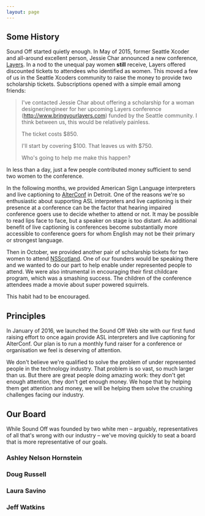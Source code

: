 ```yaml
---
layout: page
---
```




## Some History
Sound Off started quietly enough. In May of 2015, former Seattle Xcoder and all-around excellent person, Jessie Char announced a new conference, [Layers](http://www.bringyourlayers.com). In a nod to the unequal pay women **still** receive, Layers offered discounted tickets to attendees who identified as women. This moved a few of us in the Seattle Xcoders community to raise the money to provide two scholarship tickets. Subscriptions opened with a simple email among friends:

> I've contacted Jessie Char about offering a scholarship for a woman designer/engineer for her upcoming Layers conference (http://www.bringyourlayers.com) funded by the Seattle community. I think between us, this would be relatively painless. 
>
> The ticket costs $850.
>
> I'll start by covering $100. That leaves us with $750.
>
> Who's going to help me make this happen?

In less than a day, just a few people contributed money sufficient to send two women to the conference.

In the following months, we provided American Sign Language interpreters and live captioning to [AlterConf](http://alterconf.com) in Detroit. One of the reasons we're so enthusiastic about supporting ASL interpreters and live captioning is their presence at a conference can be the factor that hearing impaired conference goers use to decide whether to attend or not. It may be possible to read lips face to face, but a speaker on stage is too distant. An additional benefit of live captioning is conferences become substantially more accessible to conference goers for whom English may not be their primary or strongest language.

Then in October, we provided another pair of scholarship tickets for two women to attend [NSScotland](http://nsscotland.com). One of our founders would be speaking there and we wanted to do our part to help enable under represented people to attend. We were also intrumental in encouraging their first childcare program, which was a smashing success. The children of the conference attendees made a movie about super powered squirrels. 

This habit had to be encouraged.

## Principles
In January of 2016, we launched the Sound Off Web site with our first fund raising effort to once again provide ASL interpreters and live captioning for AlterConf. Our plan is to run a monthly fund raiser for a conference or organisation we feel is deserving of attention.

We don't believe we're qualified to solve the problem of under represented people in the technology industry. That problem is so vast, so much larger than us. But there are great people doing amazing work: they don't get enough attention, they don't get enough money. We hope that by helping them get attention and money, we will be helping them solve the crushing challenges facing our industry.

## Our Board
While Sound Off was founded by two white men – arguably, representatives of all that's wrong with our industry – we've moving quickly to seat a board that is more representative of our goals.

### Ashley Nelson Hornstein

### Doug Russell

### Laura Savino

### Jeff Watkins

